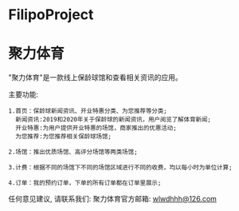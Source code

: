 # FilipoProject
# 聚力体育

 "聚力体育"是一款线上保龄球馆和查看相关资讯的应用。

  主要功能:   
  
    1.首页：保龄球新闻资讯、开业特惠分类、为您推荐等分类;
      新闻资讯:2019和2020年关于保龄球的新闻资讯，用户阅览了解体育新闻;
      开业特惠:为用户提供开业特惠的场馆，商家推出的优惠活动;
      为您推荐:为您推荐相关保龄球场馆;
    
    2.场馆：推出优质场馆、高评分场馆等两类场馆;
    
    3.计费：根据不同的场馆下不同的场馆区域进行不同的收费，均以每小时为单位计算;
    
    4.订单：我的预约订单，下单的所有订单都在订单里展示;

   任何意见建议, 请联系我们: 
   聚力体育官方邮箱: wlwdhhh@126.com
